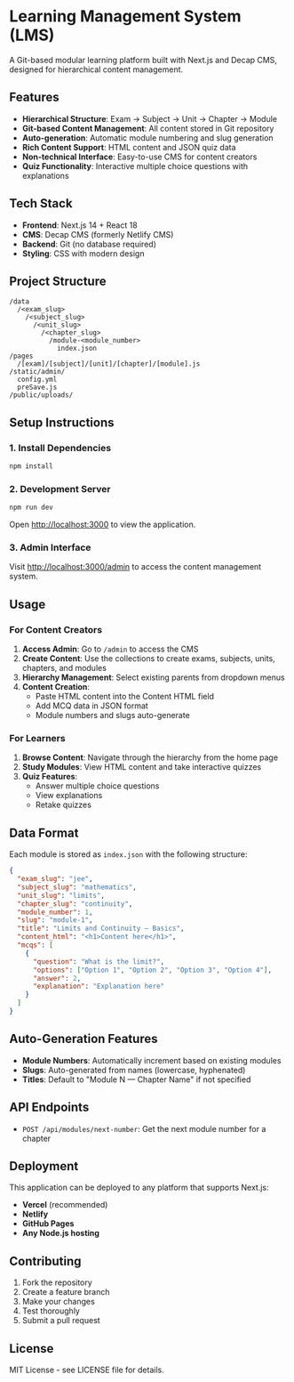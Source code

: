 # Learning Management System (LMS)

A Git-based modular learning platform built with Next.js and Decap CMS, designed for hierarchical content management.

## Features

- **Hierarchical Structure**: Exam → Subject → Unit → Chapter → Module
- **Git-based Content Management**: All content stored in Git repository
- **Auto-generation**: Automatic module numbering and slug generation
- **Rich Content Support**: HTML content and JSON quiz data
- **Non-technical Interface**: Easy-to-use CMS for content creators
- **Quiz Functionality**: Interactive multiple choice questions with explanations

## Tech Stack

- **Frontend**: Next.js 14 + React 18
- **CMS**: Decap CMS (formerly Netlify CMS)
- **Backend**: Git (no database required)
- **Styling**: CSS with modern design

## Project Structure

```
/data
  /<exam_slug>
    /<subject_slug>
      /<unit_slug>
        /<chapter_slug>
          /module-<module_number>
            index.json
/pages
  /[exam]/[subject]/[unit]/[chapter]/[module].js
/static/admin/
  config.yml
  preSave.js
/public/uploads/
```

## Setup Instructions

### 1. Install Dependencies

```bash
npm install
```

### 2. Development Server

```bash
npm run dev
```

Open [http://localhost:3000](http://localhost:3000) to view the application.

### 3. Admin Interface

Visit [http://localhost:3000/admin](http://localhost:3000/admin) to access the content management system.

## Usage

### For Content Creators

1. **Access Admin**: Go to `/admin` to access the CMS
2. **Create Content**: Use the collections to create exams, subjects, units, chapters, and modules
3. **Hierarchy Management**: Select existing parents from dropdown menus
4. **Content Creation**: 
   - Paste HTML content into the Content HTML field
   - Add MCQ data in JSON format
   - Module numbers and slugs auto-generate

### For Learners

1. **Browse Content**: Navigate through the hierarchy from the home page
2. **Study Modules**: View HTML content and take interactive quizzes
3. **Quiz Features**: 
   - Answer multiple choice questions
   - View explanations
   - Retake quizzes

## Data Format

Each module is stored as `index.json` with the following structure:

```json
{
  "exam_slug": "jee",
  "subject_slug": "mathematics",
  "unit_slug": "limits",
  "chapter_slug": "continuity",
  "module_number": 1,
  "slug": "module-1",
  "title": "Limits and Continuity — Basics",
  "content_html": "<h1>Content here</h1>",
  "mcqs": [
    {
      "question": "What is the limit?",
      "options": ["Option 1", "Option 2", "Option 3", "Option 4"],
      "answer": 2,
      "explanation": "Explanation here"
    }
  ]
}
```

## Auto-Generation Features

- **Module Numbers**: Automatically increment based on existing modules
- **Slugs**: Auto-generated from names (lowercase, hyphenated)
- **Titles**: Default to "Module N — Chapter Name" if not specified

## API Endpoints

- `POST /api/modules/next-number`: Get the next module number for a chapter

## Deployment

This application can be deployed to any platform that supports Next.js:

- **Vercel** (recommended)
- **Netlify**
- **GitHub Pages**
- **Any Node.js hosting**

## Contributing

1. Fork the repository
2. Create a feature branch
3. Make your changes
4. Test thoroughly
5. Submit a pull request

## License

MIT License - see LICENSE file for details.
